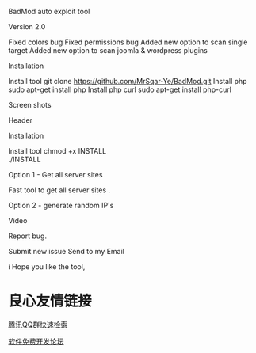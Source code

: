   BadMod auto exploit tool  
 
 Version 2.0 
  
 Fixed colors bug 
 Fixed permissions bug 
 Added new option to scan single target 
 Added new option to scan joomla & wordpress plugins 
 
 
 Installation 
  
 Install tool 
 git clone https://github.com/MrSqar-Ye/BadMod.git 
 Install php 
 sudo apt-get install php 
 Install php curl 
 sudo apt-get install php-curl 
 
 
 Screen shots 
 
 
 Header  
 
 
 
 
 
 Installation  
 
  
 Install tool 
   chmod +x INSTALL  
   ./INSTALL  
 

 
 
 Option 1 - Get all server sites  
  
 Fast tool to get all server sites . 
 
 
 
 
 
 Option 2 - generate random IP's  
 
 
 
 

 Video  
 
   
 
 
 Report bug. 
 
 Submit new issue 
 Send to my  Email  
 
 
 i Hope you like the tool,  


 # 良心友情链接

[腾讯QQ群快速检索](http://u.720life.cn/s/8cf73f7c)

[软件免费开发论坛](http://u.720life.cn/s/bbb01dc0)